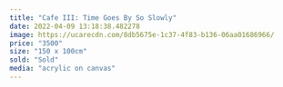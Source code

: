 ```yaml
---
title: "Cafe III: Time Goes By So Slowly"
date: 2022-04-09 13:18:38.482278
image: https://ucarecdn.com/8db5675e-1c37-4f83-b136-06aa01686966/
price: "3500"
size: "150 x 100cm"
sold: "Sold"
media: "acrylic on canvas"
---
```


